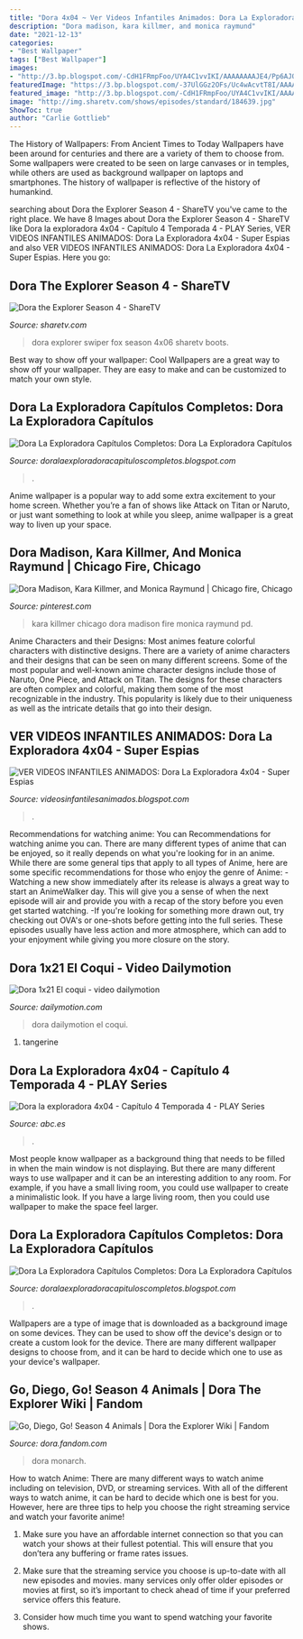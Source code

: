 ```yaml
---
title: "Dora 4x04 ~ Ver Videos Infantiles Animados: Dora La Exploradora 4x04"
description: "Dora madison, kara killmer, and monica raymund"
date: "2021-12-13"
categories:
- "Best Wallpaper"
tags: ["Best Wallpaper"]
images:
- "http://3.bp.blogspot.com/-CdH1FRmpFoo/UYA4C1vvIKI/AAAAAAAAJE4/Pp6AJQZ_dxE/w1200-h630-p-k-no-nu/Dora-la-Exploradora.jpg"
featuredImage: "https://3.bp.blogspot.com/-37UlGGz2OFs/Uc4wAcvtT8I/AAAAAAAAALs/DPe-bP3iV-E/s348/dora+408.jpg"
featured_image: "http://3.bp.blogspot.com/-CdH1FRmpFoo/UYA4C1vvIKI/AAAAAAAAJE4/Pp6AJQZ_dxE/w1200-h630-p-k-no-nu/Dora-la-Exploradora.jpg"
image: "http://img.sharetv.com/shows/episodes/standard/184639.jpg"
ShowToc: true
author: "Carlie Gottlieb"
---
```



The History of Wallpapers: From Ancient Times to Today
Wallpapers have been around for centuries and there are a variety of them to choose from. Some wallpapers were created to be seen on large canvases or in temples, while others are used as background wallpaper on laptops and smartphones. The history of wallpaper is reflective of the history of humankind.

	

		
searching about Dora the Explorer Season 4 - ShareTV you've came to the right place. We have 8 Images about Dora the Explorer Season 4 - ShareTV like Dora la exploradora 4x04 - Capítulo 4 Temporada 4 - PLAY Series, VER VIDEOS INFANTILES ANIMADOS: Dora La Exploradora 4x04 - Super Espias and also VER VIDEOS INFANTILES ANIMADOS: Dora La Exploradora 4x04 - Super Espias. Here you go:
		
    
## Dora The Explorer Season 4 - ShareTV

<img loading=lazy src="http://img.sharetv.com/shows/episodes/standard/184639.jpg" onerror="this.onerror=null;this.src='https://tse4.mm.bing.net/th?id=OIP.JuSthdGthvilgxtiS6EhwAAAAA&amp;pid=15.1';" alt="Dora the Explorer Season 4 - ShareTV">

_Source: sharetv.com_

>dora explorer swiper fox season 4x06 sharetv boots. 

	

Best way to show off your wallpaper:
Cool Wallpapers are a great way to show off your wallpaper. They are easy to make and can be customized to match your own style.

    
## Dora La Exploradora Capítulos Completos: Dora La Exploradora Capítulos

<img loading=lazy src="https://3.bp.blogspot.com/-Ym9scWsc1Gk/Uc4vaO9TDPI/AAAAAAAAAKM/SABb-mBYq3c/s344/dora+321.jpg" onerror="this.onerror=null;this.src='https://tse3.mm.bing.net/th?id=OIP.7gjhBWAl5fplGH1xQ2aqUgAAAA&amp;pid=15.1';" alt="Dora La Exploradora Capítulos Completos: Dora La Exploradora Capítulos">

_Source: doralaexploradoracapituloscompletos.blogspot.com_

>. 

	

Anime wallpaper is a popular way to add some extra excitement to your home screen. Whether you’re a fan of shows like Attack on Titan or Naruto, or just want something to look at while you sleep, anime wallpaper is a great way to liven up your space.

    
## Dora Madison, Kara Killmer, And Monica Raymund | Chicago Fire, Chicago

<img loading=lazy src="https://i.pinimg.com/736x/97/5b/61/975b6177d4028dba62e1b9c5db302a1b--kara-killmer-chicago-pd.jpg" onerror="this.onerror=null;this.src='https://tse2.mm.bing.net/th?id=OIP.SZev5ZAZCi5GAiTmIJGJnwHaHL&amp;pid=15.1';" alt="Dora Madison, Kara Killmer, and Monica Raymund | Chicago fire, Chicago">

_Source: pinterest.com_

>kara killmer chicago dora madison fire monica raymund pd. 

	

Anime Characters and their Designs: Most animes feature colorful characters with distinctive designs.
There are a variety of anime characters and their designs that can be seen on many different screens. Some of the most popular and well-known anime character designs include those of Naruto, One Piece, and Attack on Titan. The designs for these characters are often complex and colorful, making them some of the most recognizable in the industry. This popularity is likely due to their uniqueness as well as the intricate details that go into their design.

    
## VER VIDEOS INFANTILES ANIMADOS: Dora La Exploradora 4x04 - Super Espias

<img loading=lazy src="http://3.bp.blogspot.com/-CdH1FRmpFoo/UYA4C1vvIKI/AAAAAAAAJE4/Pp6AJQZ_dxE/w1200-h630-p-k-no-nu/Dora-la-Exploradora.jpg" onerror="this.onerror=null;this.src='https://tse1.mm.bing.net/th?id=OIP.qIMlR_hAJ804uzwXO2w33gHaD4&amp;pid=15.1';" alt="VER VIDEOS INFANTILES ANIMADOS: Dora La Exploradora 4x04 - Super Espias">

_Source: videosinfantilesanimados.blogspot.com_

>. 

	

Recommendations for watching anime: You can
Recommendations for watching anime you can. There are many different types of anime that can be enjoyed, so it really depends on what you're looking for in an anime. While there are some general tips that apply to all types of Anime, here are some specific recommendations for those who enjoy the genre of Anime: 
-Watching a new show immediately after its release is always a great way to start an AnimeWalker day. This will give you a sense of when the next episode will air and provide you with a recap of the story before you even get started watching. 
-If you're looking for something more drawn out, try checking out OVA's or one-shots before getting into the full series. These episodes usually have less action and more atmosphere, which can add to your enjoyment while giving you more closure on the story.

    
## Dora 1x21 El Coqui - Video Dailymotion

<img loading=lazy src="https://s1.dmcdn.net/v/NkUSD1UtFRv1iUFFR/526x297" onerror="this.onerror=null;this.src='https://tse1.mm.bing.net/th?id=OIP.XZpDVQ5P3ZXjZzMPCv_KDQHaEL&amp;pid=15.1';" alt="Dora 1x21 El coqui - video dailymotion">

_Source: dailymotion.com_

>dora dailymotion el coqui. 

	

1. tangerine 

    
## Dora La Exploradora 4x04 - Capítulo 4 Temporada 4 - PLAY Series

<img loading=lazy src="https://r2.abcimg.es/resizer/resizer.php?imagen=https:%2F%2Fstatic3.abc.es%2Fmedia%2Fcapitulos%2F000%2F052%2F286%2Fsuper-espias-2-la-maquina-de-robar-1.jpg&amp;nuevoancho=150&amp;medio=abc" onerror="this.onerror=null;this.src='https://tse4.mm.bing.net/th?id=OIP.3BWz3oGACf827IfchDMskQAAAA&amp;pid=15.1';" alt="Dora la exploradora 4x04 - Capítulo 4 Temporada 4 - PLAY Series">

_Source: abc.es_

>. 

	

Most people know wallpaper as a background thing that needs to be filled in when the main window is not displaying. But there are many different ways to use wallpaper and it can be an interesting addition to any room. For example, if you have a small living room, you could use wallpaper to create a minimalistic look. If you have a large living room, then you could use wallpaper to make the space feel larger.

    
## Dora La Exploradora Capítulos Completos: Dora La Exploradora Capítulos

<img loading=lazy src="https://3.bp.blogspot.com/-37UlGGz2OFs/Uc4wAcvtT8I/AAAAAAAAALs/DPe-bP3iV-E/s348/dora+408.jpg" onerror="this.onerror=null;this.src='https://tse3.mm.bing.net/th?id=OIP.s8f3U-8HAy0xjXF4HLlsBwHaFk&amp;pid=15.1';" alt="Dora La Exploradora Capítulos Completos: Dora La Exploradora Capítulos">

_Source: doralaexploradoracapituloscompletos.blogspot.com_

>. 

	

Wallpapers are a type of image that is downloaded as a background image on some devices. They can be used to show off the device's design or to create a custom look for the device. There are many different wallpaper designs to choose from, and it can be hard to decide which one to use as your device's wallpaper.

    
## Go, Diego, Go! Season 4 Animals | Dora The Explorer Wiki | Fandom

<img loading=lazy src="https://vignette.wikia.nocookie.net/doratheexplorer/images/c/cd/Monarch_butterfly.png/revision/latest?cb=20190705112058" onerror="this.onerror=null;this.src='https://tse2.mm.bing.net/th?id=OIP.-OE-OonAFwOITId2ZNecXgHaE6&amp;pid=15.1';" alt="Go, Diego, Go! Season 4 Animals | Dora the Explorer Wiki | Fandom">

_Source: dora.fandom.com_

>dora monarch. 

	

How to watch Anime: There are many different ways to watch anime including on television, DVD, or streaming services.
With all of the different ways to watch anime, it can be hard to decide which one is best for you. However, here are three tips to help you choose the right streaming service and watch your favorite anime!
1. Make sure you have an affordable internet connection so that you can watch your shows at their fullest potential. This will ensure that you don’tera any buffering or frame rates issues.

2. Make sure that the streaming service you choose is up-to-date with all new episodes and movies. many services only offer older episodes or movies at first, so it’s important to check ahead of time if your preferred service offers this feature.

3. Consider how much time you want to spend watching your favorite shows.

